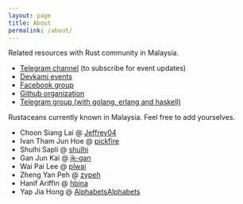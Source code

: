 ```yaml
---
layout: page
title: About
permalink: /about/
---
```


Related resources with Rust community in Malaysia.

- [Telegram channel][telegram-channel] (to subscribe for event updates)
- [Devkami events][devkami]
- [Facebook group][facebook]
- [Github organization][github]
- [Telegram group (with golang, erlang and haskell)][telegram]

[telegram-channel]: https://t.me/+dF46Fly4A_BjOTJl
[devkami]:  https://devkami.com/page/meetups/
[facebook]: https://www.facebook.com/groups/1876280775927500/
[github]:   https://github.com/rust-malaysia
[telegram]: https://t.me/golangmalaysia

Rustaceans currently known in Malaysia. Feel free to add yourselves.

- Choon Siang Lai @ [Jeffrey04](https://github.com/Jeffrey04)
- Ivan Tham Jun Hoe @ [pickfire](https://github.com/pickfire)
- Shulhi Sapli @ [shulhi](https://github.com/shulhi)
- Gan Jun Kai @ [jk-gan](https://github.com/jk-gan)
- Wai Pai Lee @ [plwai](https://github.com/plwai)
- Zheng Yan Peh @ [zypeh](https://github.com/zypeh)
- Hanif Ariffin @ [hbina](https://github.com/hbina)
- Yap Jia Hong @ [AlphabetsAlphabets](https://github.com/AlphabetsAlphabets)
